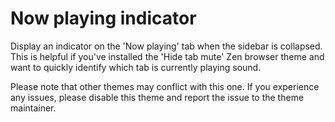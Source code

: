 
# Now playing indicator

Display an indicator on the 'Now playing' tab when the sidebar is collapsed. This is helpful if you've installed the 'Hide tab mute' Zen browser theme and want to quickly identify which tab is currently playing sound.

Please note that other themes may conflict with this one. If you experience any issues, please disable this theme and report the issue to the theme maintainer.
